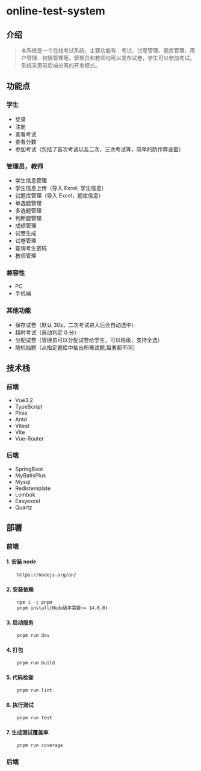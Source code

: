 # online-test-system

## 介绍

> 本系统是一个在线考试系统，主要功能有：考试、试卷管理、题库管理、用户管理、权限管理等。管理员和教师均可以发布试卷，学生可以参加考试。系统采用前后端分离的开发模式。

## 功能点

### 学生

- 登录
- 注册
- 查看考试
- 查看分数
- 参加考试（包括了首次考试以及二次，三次考试等，简单的防作弊设置）

### 管理员，教师

- 学生信息管理
- 学生信息上传（导入 Excel, 学生信息）
- 试题库管理（导入 Excel，题库信息）
- 单选题管理
- 多选题管理
- 判断题管理
- 成绩管理
- 试卷生成
- 试卷管理
- 查询考生密码
- 教师管理

### 兼容性

- PC
- 手机端

### 其他功能

- 保存试卷（默认 30s，二次考试进入后会自动选中）
- 超时考试（自动判定 0 分）
- 分配试卷（管理员可以分配试卷给学生，可以班级，支持全选）
- 随机抽题（从指定题库中抽出所需试题,每套都不同）

## 技术栈

### 前端

- Vue3.2
- TypeScript
- Pinia
- Antd
- Vitest
- Vite
- Vue-Router

### 后端

- SpringBoot
- MyBatisPlus
- Mysql
- Redistemplate
- Lombok
- Easyexcel
- Quartz

## 部署

### 前端

#### 1. 安装 node

```bash
    https://nodejs.org/en/
```

#### 2. 安装依赖

```bash
    npm i -g pnpm
    pnpm install(Node版本需要>= 14.6.0)
```

#### 3. 启动服务

```bash
    pnpm run dev
```

#### 4. 打包

```bash
    pnpm run build
```

#### 5. 代码检查

```bash
    pnpm run lint
```

#### 6. 执行测试

```bash
    pnpm run test
```

#### 7. 生成测试覆盖率

```bash
    pnpm run coverage
```

### 后端
